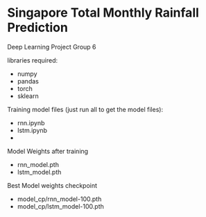 # Singapore Total Monthly Rainfall Prediction 
Deep Learning Project Group 6

libraries required:
- numpy
- pandas
- torch
- sklearn

Training model files (just run all to get the model files):
- rnn.ipynb
- lstm.ipynb
-

Model Weights after training
- rnn_model.pth
- lstm_model.pth


Best Model weights checkpoint
- model_cp/rnn_model-100.pth
- model_cp/lstm_model-100.pth
